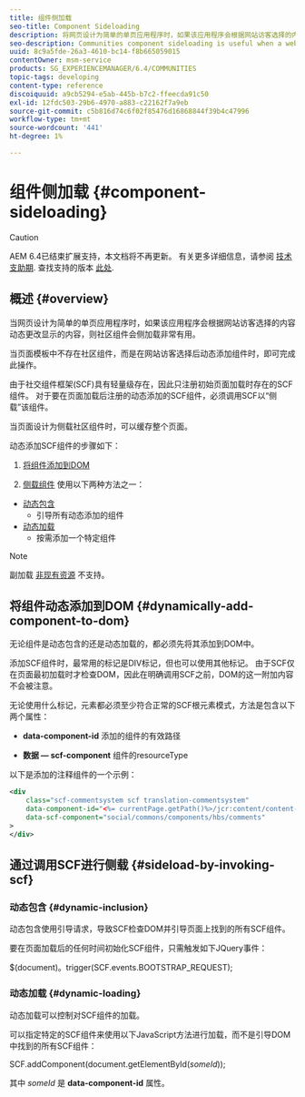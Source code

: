 ```yaml
---
title: 组件侧加载
seo-title: Component Sideloading
description: 将网页设计为简单的单页应用程序时，如果该应用程序会根据网站访客选择的内容动态更改显示的内容，则社区组件会侧加载非常有用
seo-description: Communities component sideloading is useful when a web page is designed as a simple, single page app that dynamically alters what is displayed depending on what is selected by the site visitor
uuid: 8c9a5fde-26a3-4610-bc14-f8b665059015
contentOwner: msm-service
products: SG_EXPERIENCEMANAGER/6.4/COMMUNITIES
topic-tags: developing
content-type: reference
discoiquuid: a9cb5294-e5ab-445b-b7c2-ffeecda91c50
exl-id: 12fdc503-29b6-4970-a883-c22162f7a9eb
source-git-commit: c5b816d74c6f02f85476d16868844f39b4c47996
workflow-type: tm+mt
source-wordcount: '441'
ht-degree: 1%

---
```


# 组件侧加载 {#component-sideloading}

>[!CAUTION]
>
>AEM 6.4已结束扩展支持，本文档将不再更新。 有关更多详细信息，请参阅 [技术支助期](https://helpx.adobe.com/cn/support/programs/eol-matrix.html). 查找支持的版本 [此处](https://experienceleague.adobe.com/docs/).

## 概述 {#overview}

当网页设计为简单的单页应用程序时，如果该应用程序会根据网站访客选择的内容动态更改显示的内容，则社区组件会侧加载非常有用。

当页面模板中不存在社区组件，而是在网站访客选择后动态添加组件时，即可完成此操作。

由于社交组件框架(SCF)具有轻量级存在，因此只注册初始页面加载时存在的SCF组件。 对于要在页面加载后注册的动态添加的SCF组件，必须调用SCF以“侧载”该组件。

当页面设计为侧载社区组件时，可以缓存整个页面。

动态添加SCF组件的步骤如下：

1. [将组件添加到DOM](#dynamically-add-component-to-dom)

1. [侧载组件](#sideload-by-invoking-scf) 使用以下两种方法之一：

* [动态包含](#dynamic-inclusion)
   * 引导所有动态添加的组件
* [动态加载](#dynamic-loading)
   * 按需添加一个特定组件

>[!NOTE]
>
>副加载 [非现有资源](scf.md#add-or-include-a-communities-component) 不支持。

## 将组件动态添加到DOM {#dynamically-add-component-to-dom}

无论组件是动态包含的还是动态加载的，都必须先将其添加到DOM中。

添加SCF组件时，最常用的标记是DIV标记，但也可以使用其他标记。 由于SCF仅在页面最初加载时才检查DOM，因此在明确调用SCF之前，DOM的这一附加内容不会被注意。

无论使用什么标记，元素都必须至少符合正常的SCF根元素模式，方法是包含以下两个属性：

* **data-component-id**
添加的组件的有效路径

* **数据 — scf-component**
组件的resourceType

以下是添加的注释组件的一个示例：

```xml
<div
    class="scf-commentsystem scf translation-commentsystem" 
    data-component-id="<%= currentPage.getPath()%>/jcr:content/content-left/comments"
    data-scf-component="social/commons/components/hbs/comments"
>
</div>
```

## 通过调用SCF进行侧载 {#sideload-by-invoking-scf}

### 动态包含 {#dynamic-inclusion}

动态包含使用引导请求，导致SCF检查DOM并引导页面上找到的所有SCF组件。

要在页面加载后的任何时间初始化SCF组件，只需触发如下JQuery事件：

$(document)。trigger(SCF.events.BOOTSTRAP_REQUEST);

### 动态加载 {#dynamic-loading}

动态加载可以控制对SCF组件的加载。

可以指定特定的SCF组件来使用以下JavaScript方法进行加载，而不是引导DOM中找到的所有SCF组件：

SCF.addComponent(document.getElementById(*someId*));

其中 *someId* 是 **data-component-id** 属性。
